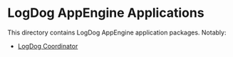 LogDog AppEngine Applications
=============================

This directory contains LogDog AppEngine application packages. Notably:

* [LogDog Coordinator](cmd/coordinator)
